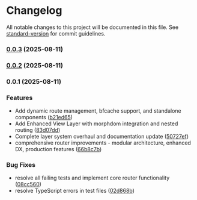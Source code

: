 # Changelog

All notable changes to this project will be documented in this file. See [standard-version](https://github.com/conventional-changelog/standard-version) for commit guidelines.

### [0.0.3](https://github.com/doeixd/combi-router/compare/v0.0.2...v0.0.3) (2025-08-11)

### [0.0.2](https://github.com/doeixd/combi-router/compare/v0.0.1...v0.0.2) (2025-08-11)

### 0.0.1 (2025-08-11)


### Features

* Add dynamic route management, bfcache support, and standalone components ([b21ed65](https://github.com/doeixd/combi-router/commit/b21ed652af5a1432874bfe12740a3ff902eaf2b0))
* Add Enhanced View Layer with morphdom integration and nested routing ([83d07dd](https://github.com/doeixd/combi-router/commit/83d07dd02db9c5bf0fedf15afbb878218af56a00))
* Complete layer system overhaul and documentation update ([50727ef](https://github.com/doeixd/combi-router/commit/50727ef38a452efab1009d0b988639884441c6db))
* comprehensive router improvements - modular architecture, enhanced DX, production features ([66b8c7b](https://github.com/doeixd/combi-router/commit/66b8c7b1d633b428e1f11c7f50f73db0ef215a5e))


### Bug Fixes

* resolve all failing tests and implement core router functionality ([08cc560](https://github.com/doeixd/combi-router/commit/08cc56055611ae1d3609ca9ddd51fb7651f5726a))
* resolve TypeScript errors in test files ([02d868b](https://github.com/doeixd/combi-router/commit/02d868b1eb17c580f5a1c9bed94acf966f4fa000))
